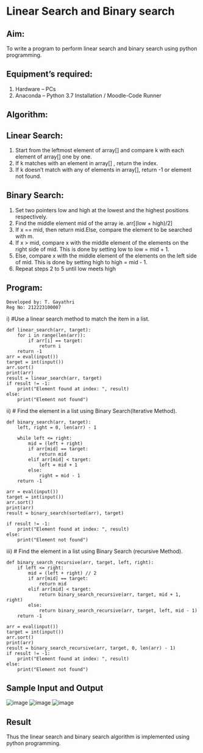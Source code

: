 # Linear Search and Binary search
## Aim:
To write a program to perform linear search and binary search using python programming.
## Equipment’s required:
1.	Hardware – PCs
2.	Anaconda – Python 3.7 Installation / Moodle-Code Runner
## Algorithm:
## Linear Search:
1.	Start from the leftmost element of array[] and compare k with each element of array[] one by one.
2.	If k matches with an element in array[] , return the index.
3.	If k doesn’t match with any of elements in array[], return -1 or element not found.
## Binary Search:
1.	Set two pointers low and high at the lowest and the highest positions respectively.
2.	Find the middle element mid of the array ie. arr[(low + high)/2]
3.	If x == mid, then return mid.Else, compare the element to be searched with m.
4.	If x > mid, compare x with the middle element of the elements on the right side of mid. This is done by setting low to low = mid + 1.
5.	Else, compare x with the middle element of the elements on the left side of mid. This is done by setting high to high = mid - 1.
6.	Repeat steps 2 to 5 until low meets high
## Program:
```
Developed by: T. Gayathri
Reg No: 212223100007
```

i)	#Use a linear search method to match the item in a list.
```
def linear_search(arr, target):
    for i in range(len(arr)):
        if arr[i] == target:
            return i  
    return -1  
arr = eval(input())
target = int(input())
arr.sort()
print(arr)
result = linear_search(arr, target)
if result != -1:
    print("Element found at index: ", result)
else:
    print("Element not found")
```
ii)	# Find the element in a list using Binary Search(Iterative Method).
```
def binary_search(arr, target):
    left, right = 0, len(arr) - 1

    while left <= right:
        mid = (left + right) 
        if arr[mid] == target:
            return mid
        elif arr[mid] < target:
            left = mid + 1
        else:
            right = mid - 1
    return -1

arr = eval(input())
target = int(input())
arr.sort()
print(arr)
result = binary_search(sorted(arr), target)

if result != -1:
    print("Element found at index: ", result)
else:
    print("Element not found")
```
iii)	# Find the element in a list using Binary Search (recursive Method).
```
def binary_search_recursive(arr, target, left, right):
    if left <= right:
        mid = (left + right) // 2
        if arr[mid] == target:
            return mid
        elif arr[mid] < target:
            return binary_search_recursive(arr, target, mid + 1, right)
        else:
            return binary_search_recursive(arr, target, left, mid - 1)
    return -1

arr = eval(input())
target = int(input())
arr.sort()
print(arr)
result = binary_search_recursive(arr, target, 0, len(arr) - 1)
if result != -1:
    print("Element found at index: ", result)
else:
    print("Element not found")
```

## Sample Input and Output
![image](https://github.com/gayumee/Search-Algorithms/assets/149037327/e018c72e-ad03-4b2b-b4ed-b3005279f9a8)
![image](https://github.com/gayumee/Search-Algorithms/assets/149037327/3230afc5-b861-4012-a258-2e848e6afb9a)
![image](https://github.com/gayumee/Search-Algorithms/assets/149037327/514e2bc6-55de-4f23-bf48-83fb23cf879d)


## Result
Thus the linear search and binary search algorithm is implemented using python programming.
